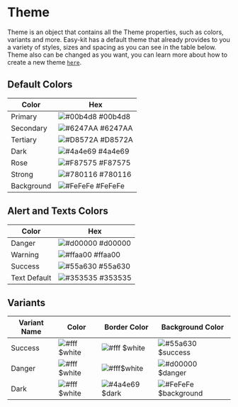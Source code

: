 
# Theme

Theme is an object that contains all the Theme properties, such as colors, variants and more. Easy-kit has a default theme that already provides to you a variety of styles, sizes and spacing as you can see in the table below. Theme also can be changed as you want, you can learn more about how to create a new theme [`here`](docs/functions/UseTheme.md).


## Default Colors
 
| Color | Hex | 
| -- | -- |
| Primary | ![#00b4d8](https://via.placeholder.com/10/00b4d8?text=+) #00b4d8 |
| Secondary | ![#6247AA](https://via.placeholder.com/10/6247AA?text=+) #6247AA |
| Tertiary | ![#D8572A](https://via.placeholder.com/10/D8572A?text=+) #D8572A |
| Dark | ![#4a4e69](https://via.placeholder.com/10/4a4e69?text=+) #4a4e69 |
| Rose | ![#F87575](https://via.placeholder.com/10/F87575?text=+) #F87575 |
| Strong | ![#780116](https://via.placeholder.com/10/780116?text=+) #780116 | 
| Background | ![#FeFeFe](https://via.placeholder.com/10/fefefe?text=+) #FeFeFe | 

## Alert and Texts Colors
 
| Color | Hex | 
| -- | -- | 
| Danger | ![#d00000](https://via.placeholder.com/10/d00000?text=+) #d00000 |
| Warning | ![#ffaa00](https://via.placeholder.com/10/ffaa00?text=+) #ffaa00 |
| Success | ![#55a630](https://via.placeholder.com/10/55a630?text=+) #55a630 |
| Text Default | ![#353535](https://via.placeholder.com/10/353535?text=+) #353535 |




## Variants

| Variant Name  | Color | Border Color | Background Color |  
| -- | -- | -- | -- | 
| Success | ![#fff](https://via.placeholder.com/10/fff?text=+) $white | ![#fff](https://via.placeholder.com/10/fff?text=+) $white | ![#55a630](https://via.placeholder.com/10/55a630?text=+) $success
| Danger | ![#fff](https://via.placeholder.com/10/fff?text=+) $white | ![#fff](https://via.placeholder.com/10/fff?text=+)$white | ![#d00000](https://via.placeholder.com/10/d00000?text=+) $danger
| Dark | ![#fff](https://via.placeholder.com/10/fff?text=+) $white | ![#4a4e69](https://via.placeholder.com/10/4a4e69?text=+) $dark | ![#FeFeFe](https://via.placeholder.com/10/FeFeFe?text=+) $background  | 
